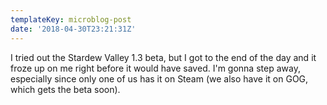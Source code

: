 ```yaml
---
templateKey: microblog-post
date: '2018-04-30T23:21:31Z'
---
```


I tried out the Stardew Valley 1.3 beta, but I got to the end of the day and it froze up on me right before it would have saved. I'm gonna step away, especially since only one of us has it on Steam (we also have it on GOG, which gets the beta soon).

